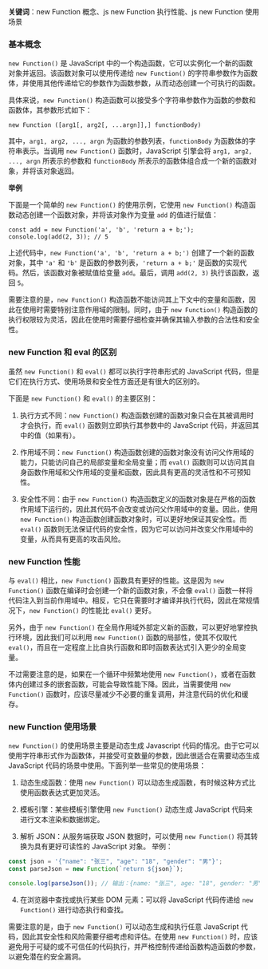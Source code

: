 **关键词**：new Function 概念、js new Function 执行性能、js new Function 使用场景

### 基本概念

`new Function()` 是 JavaScript 中的一个构造函数，它可以实例化一个新的函数对象并返回。该函数对象可以使用传递给 `new Function()` 的字符串参数作为函数体，并使用其他传递给它的参数作为函数参数，从而动态创建一个可执行的函数。

具体来说，`new Function()` 构造函数可以接受多个字符串参数作为函数的参数和函数体，其参数形式如下：

```
new Function ([arg1[, arg2[, ...argn]],] functionBody)
```

其中，`arg1, arg2, ..., argn` 为函数的参数列表，`functionBody` 为函数体的字符串表示。当调用 `new Function()` 函数时，JavaScript 引擎会将 `arg1, arg2, ..., argn` 所表示的参数和 `functionBody` 所表示的函数体组合成一个新的函数对象，并将该对象返回。

**举例**

下面是一个简单的 `new Function()` 的使用示例，它使用 `new Function()` 构造函数动态创建一个函数对象，并将该对象作为变量 `add` 的值进行赋值：

```
const add = new Function('a', 'b', 'return a + b;');
console.log(add(2, 3)); // 5
```

上述代码中，`new Function('a', 'b', 'return a + b;')` 创建了一个新的函数对象，其中 `'a'` 和 `'b'` 是函数的参数列表，`'return a + b;'` 是函数的实现代码。然后，该函数对象被赋值给变量 `add`。最后，调用 `add(2, 3)` 执行该函数，返回 `5`。

需要注意的是，`new Function()` 构造函数不能访问其上下文中的变量和函数，因此在使用时需要特别注意作用域的限制。同时，由于 `new Function()` 构造函数的执行权限较为灵活，因此在使用时需要仔细检查并确保其输入参数的合法性和安全性。


### new Function 和 eval 的区别

虽然 `new Function()` 和 `eval()` 都可以执行字符串形式的 JavaScript 代码，但是它们在执行方式、使用场景和安全性方面还是有很大的区别的。

下面是 `new Function()` 和 `eval()` 的主要区别：

1. 执行方式不同：`new Function()` 构造函数创建的函数对象只会在其被调用时才会执行，而 `eval()` 函数则立即执行其参数中的 JavaScript 代码，并返回其中的值（如果有）。

2. 作用域不同：`new Function()` 构造函数创建的函数对象没有访问父作用域的能力，只能访问自己的局部变量和全局变量；而 `eval()` 函数则可以访问其自身函数作用域和父作用域的变量和函数，因此具有更高的灵活性和不可预知性。

3. 安全性不同：由于 `new Function()` 构造函数定义的函数对象是在严格的函数作用域下运行的，因此其代码不会改变或访问父作用域中的变量。因此，使用 `new Function()` 构造函数创建函数对象时，可以更好地保证其安全性。而 `eval()` 函数则无法保证代码的安全性，因为它可以访问并改变父作用域中的变量，从而具有更高的攻击风险。

### new Function 性能

与 `eval()` 相比，`new Function()` 函数具有更好的性能。这是因为 `new Function()` 函数在编译时会创建一个新的函数对象，不会像 `eval()` 函数一样将代码注入到当前作用域中。相反，它只在需要时才编译并执行代码，因此在常规情况下，`new Function()` 的性能比 `eval()` 更好。

另外，由于 `new Function()` 在全局作用域外部定义新的函数，可以更好地掌控执行环境，因此我们可以利用 `new Function()` 函数的局部性，使其不仅取代 `eval()`，而且在一定程度上比自执行函数和即时函数表达式引入更少的全局变量。

不过需要注意的是，如果在一个循环中频繁地使用 `new Function()`，或者在函数体内创建过多的嵌套函数，可能会导致性能下降。因此，当需要使用 `new Function()` 函数时，应该尽量减少不必要的重复调用，并注意代码的优化和缓存。


### new Function 使用场景

`new Function()` 的使用场景主要是动态生成 Javascript 代码的情况。由于它可以使用字符串形式作为函数体，并接受可变数量的参数，因此很适合在需要动态生成 JavaScript 代码的场景中使用。下面列举一些常见的使用场景：

1. 动态生成函数：使用 `new Function()` 可以动态生成函数，有时候这种方式比使用函数表达式更加灵活。

2. 模板引擎：某些模板引擎使用 `new Function()` 动态生成 JavaScript 代码来进行文本渲染和数据绑定。

3. 解析 JSON：从服务端获取 JSON 数据时，可以使用 `new Function()` 将其转换为具有更好可读性的 JavaScript 对象。
举例：
```js
const json = '{"name": "张三", "age": "18", "gender": "男"}';
const parseJson = new Function(`return ${json}`);

console.log(parseJson()); // 输出：{name: "张三", age: "18", gender: "男"}
```

4. 在浏览器中查找或执行某些 DOM 元素：可以将 JavaScript 代码传递给 `new Function()` 进行动态执行和查找。

需要注意的是，由于 `new Function()` 可以动态生成和执行任意 JavaScript 代码，因此其安全性和风险需要仔细考虑和评估。在使用 `new Function()` 时，应该避免用于可疑的或不可信任的代码执行，并严格控制传递给函数构造函数的参数，以避免潜在的安全漏洞。
